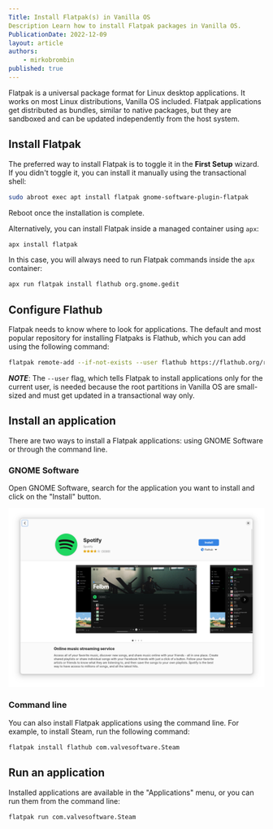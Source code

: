 ```yaml
---
Title: Install Flatpak(s) in Vanilla OS
Description Learn how to install Flatpak packages in Vanilla OS.
PublicationDate: 2022-12-09
layout: article
authors: 
    - mirkobrombin
published: true
---
```


Flatpak is a universal package format for Linux desktop applications. It works on most Linux distributions, Vanilla OS included. Flatpak applications get distributed as bundles, similar to native packages, but they are sandboxed and can be updated independently from the host system.

## Install Flatpak

The preferred way to install Flatpak is to toggle it in the **First Setup**
wizard. If you didn't toggle it, you can install it manually using the transactional shell:

```bash
sudo abroot exec apt install flatpak gnome-software-plugin-flatpak
```

Reboot once the installation is complete.

Alternatively, you can install Flatpak inside a managed container using `apx`:

```bash
apx install flatpak
```

In this case, you will always need to run Flatpak commands inside the `apx` container:

```bash
apx run flatpak install flathub org.gnome.gedit
```

## Configure Flathub

Flatpak needs to know where to look for applications. The default and most popular repository for installing Flatpaks is Flathub, which you can add using the following command:

```bash
flatpak remote-add --if-not-exists --user flathub https://flathub.org/repo/flathub.flatpakrepo
```

**_NOTE_**: The `--user` flag, which tells Flatpak to install applications only for the current user, is needed because the root partitions in Vanilla OS are small-sized and must get updated in a transactional way only.

## Install an application

There are two ways to install a Flatpak applications: using GNOME Software or through the command line.

### GNOME Software

Open GNOME Software, search for the application you want to install and click on the "Install" button.

![GNOME Software](/assets/uploads/Miscellaneous/flatpak-gnome-software.webp)

### Command line

You can also install Flatpak applications using the command line. For example, to install Steam, run the following command:

```bash
flatpak install flathub com.valvesoftware.Steam
```

## Run an application

Installed applications are available in the "Applications" menu, or you can
run them from the command line:

```bash
flatpak run com.valvesoftware.Steam
```
